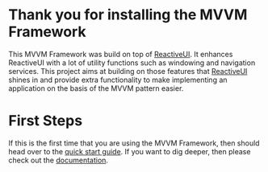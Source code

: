 # Thank you for installing the MVVM Framework

This MVVM Framework was build on top of [ReactiveUI](https://github.com/reactiveui/ReactiveUI). It enhances ReactiveUI with a lot of utility functions such as
windowing and navigation services. This project aims at building on those features that [ReactiveUI](https://github.com/reactiveui/ReactiveUI) shines in and
provide extra functionality to make implementing an application on the basis of the MVVM pattern easier.

# First Steps

If this is the first time that you are using the MVVM Framework, then should head over to the
[quick start guide](https://github.com/lecode-official/mvvm-framework/blob/master/Documentation/QuickStart.md). If you want to dig deeper, then please check
out the [documentation](https://github.com/lecode-official/mvvm-framework/blob/master/Documentation/Documentation.md).